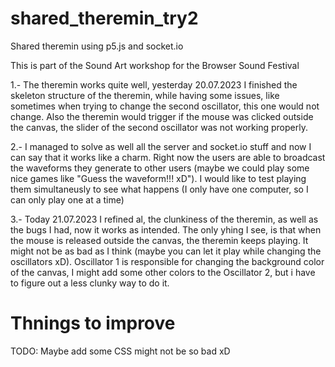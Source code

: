 # shared_theremin_try2

Shared theremin using p5.js and socket.io

This is part of the Sound Art workshop for the Browser Sound Festival

1.- The theremin works quite well, yesterday 20.07.2023 I finished the skeleton structure of the theremin, while having some issues, like sometimes when trying to change the second oscillator, this one would not change. Also the theremin would trigger if the mouse was clicked outside the canvas, the slider of the second oscillator was not working properly.

2.- I managed to solve as well all the server and socket.io stuff and now I can say that it works like a charm. Right now the users are able to broadcast the waveforms they generate to other users (maybe we could play some nice games like "Guess the waveform!!! xD"). I would like to test playing them simultaneusly to see what happens (I only have one computer, so I can only play one at a time)

3.- Today 21.07.2023 I refined al, the clunkiness of the theremin, as well as the bugs I had, now it works as intended. The only yhing I see, is that when the mouse is released outside the canvas, the theremin keeps playing. It might not be as bad as I think (maybe you can let it play while changing the oscillators xD). Oscillator 1 is responsible for changing the background color of the canvas, I might add some other colors to the Oscillator 2, but i have to figure out a less clunky way to do it.

# Thnings to improve

TODO: Maybe add some CSS might not be so bad xD
